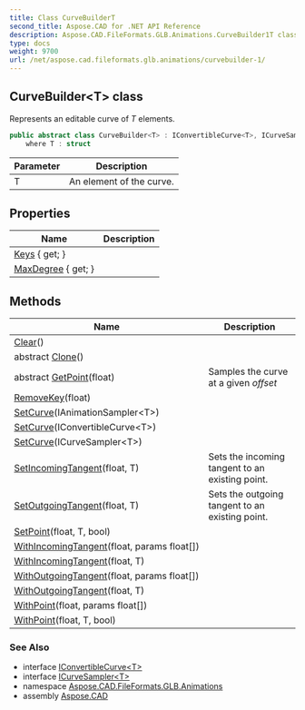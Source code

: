 ```yaml
---
title: Class CurveBuilderT
second_title: Aspose.CAD for .NET API Reference
description: Aspose.CAD.FileFormats.GLB.Animations.CurveBuilder1T class. Represents an editable curve of T elements
type: docs
weight: 9700
url: /net/aspose.cad.fileformats.glb.animations/curvebuilder-1/
---
```

## CurveBuilder&lt;T&gt; class

Represents an editable curve of *T* elements.

```csharp
public abstract class CurveBuilder<T> : IConvertibleCurve<T>, ICurveSampler<T>
    where T : struct
```

| Parameter | Description |
| --- | --- |
| T | An element of the curve. |

## Properties

| Name | Description |
| --- | --- |
| [Keys](../../aspose.cad.fileformats.glb.animations/curvebuilder-1/keys/) { get; } |  |
| [MaxDegree](../../aspose.cad.fileformats.glb.animations/curvebuilder-1/maxdegree/) { get; } |  |

## Methods

| Name | Description |
| --- | --- |
| [Clear](../../aspose.cad.fileformats.glb.animations/curvebuilder-1/clear/)() |  |
| abstract [Clone](../../aspose.cad.fileformats.glb.animations/curvebuilder-1/clone/)() |  |
| abstract [GetPoint](../../aspose.cad.fileformats.glb.animations/curvebuilder-1/getpoint/)(float) | Samples the curve at a given *offset* |
| [RemoveKey](../../aspose.cad.fileformats.glb.animations/curvebuilder-1/removekey/)(float) |  |
| [SetCurve](../../aspose.cad.fileformats.glb.animations/curvebuilder-1/setcurve/#setcurve_2)(IAnimationSampler&lt;T&gt;) |  |
| [SetCurve](../../aspose.cad.fileformats.glb.animations/curvebuilder-1/setcurve/#setcurve)(IConvertibleCurve&lt;T&gt;) |  |
| [SetCurve](../../aspose.cad.fileformats.glb.animations/curvebuilder-1/setcurve/#setcurve_1)(ICurveSampler&lt;T&gt;) |  |
| [SetIncomingTangent](../../aspose.cad.fileformats.glb.animations/curvebuilder-1/setincomingtangent/)(float, T) | Sets the incoming tangent to an existing point. |
| [SetOutgoingTangent](../../aspose.cad.fileformats.glb.animations/curvebuilder-1/setoutgoingtangent/)(float, T) | Sets the outgoing tangent to an existing point. |
| [SetPoint](../../aspose.cad.fileformats.glb.animations/curvebuilder-1/setpoint/)(float, T, bool) |  |
| [WithIncomingTangent](../../aspose.cad.fileformats.glb.animations/curvebuilder-1/withincomingtangent/#withincomingtangent)(float, params float[]) |  |
| [WithIncomingTangent](../../aspose.cad.fileformats.glb.animations/curvebuilder-1/withincomingtangent/#withincomingtangent_1)(float, T) |  |
| [WithOutgoingTangent](../../aspose.cad.fileformats.glb.animations/curvebuilder-1/withoutgoingtangent/#withoutgoingtangent)(float, params float[]) |  |
| [WithOutgoingTangent](../../aspose.cad.fileformats.glb.animations/curvebuilder-1/withoutgoingtangent/#withoutgoingtangent_1)(float, T) |  |
| [WithPoint](../../aspose.cad.fileformats.glb.animations/curvebuilder-1/withpoint/#withpoint)(float, params float[]) |  |
| [WithPoint](../../aspose.cad.fileformats.glb.animations/curvebuilder-1/withpoint/#withpoint_1)(float, T, bool) |  |

### See Also

* interface [IConvertibleCurve&lt;T&gt;](../iconvertiblecurve-1/)
* interface [ICurveSampler&lt;T&gt;](../icurvesampler-1/)
* namespace [Aspose.CAD.FileFormats.GLB.Animations](../../aspose.cad.fileformats.glb.animations/)
* assembly [Aspose.CAD](../../)


